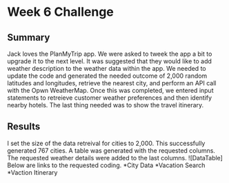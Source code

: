 # Week 6 Challenge

## Summary
Jack loves the PlanMyTrip app. We were asked to tweek the app a bit to upgrade it to the next level. It was suggested that they would like to add weather description to the weather data within the app. We needed to update the code and generated the needed outcome of 2,000 random latitudes and longitudes, retrieve the nearest city, and perform an API call with the Opwn WeatherMap. Once this was completed, we entered input statements to retreieve customer weather preferences and then identify nearby hotels. The last thing needed was to show the travel itinerary.

## Results
I set the size of the data retreival for cities to 2,000. This successfully generated 767 cities. A table was generated with the requested columns. The requested weather details were added to the last columns. 
![DataTable]
Below are links to the requested coding.
*City Data
*Vacation Search
*Vaction Itinerary
